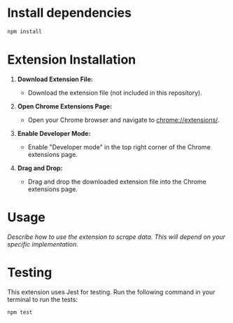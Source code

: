 # Install dependencies
 ```bash
npm install
```

# Extension Installation

1. **Download Extension File:**
   - Download the extension file (not included in this repository).

2. **Open Chrome Extensions Page:**
   - Open your Chrome browser and navigate to [chrome://extensions/](chrome://extensions/).

3. **Enable Developer Mode:**
   - Enable "Developer mode" in the top right corner of the Chrome extensions page.

4. **Drag and Drop:**
   - Drag and drop the downloaded extension file into the Chrome extensions page.

# Usage

*Describe how to use the extension to scrape data. This will depend on your specific implementation.*

# Testing

This extension uses Jest for testing. Run the following command in your terminal to run the tests:

```bash
npm test
